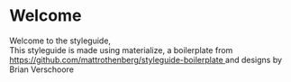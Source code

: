<h1 class="styleguide">Welcome</h1>

<p class="lead"> 
    Welcome to the styleguide, <br> 
    This styleguide is made using materialize, a boilerplate from <a href="https://github.com/mattrothenberg/styleguide-boilerplate"> https://github.com/mattrothenberg/styleguide-boilerplate </a> and designs by Brian Verschoore
</p>